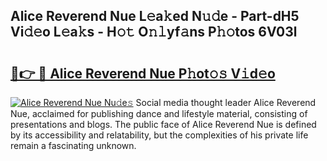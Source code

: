 ## Alice Reverend Nue L𝚎a𝚔ed N𝚞𝚍e - Part-dH5 Vi𝚍𝚎o L𝚎a𝚔s - H𝚘𝚝 O𝚗𝚕yf𝚊ns P𝚑𝚘tos 6V03l

# <h2><a href="http://kfc6afj.oniu.top/?m=Alice+Reverend+Nue">🔗👉 🔴 Alice Reverend Nue P𝚑ot𝚘𝚜 V𝚒d𝚎o</a></h2>

[![Alice Reverend Nue Nu𝚍e𝚜](https://i.imgur.com/0qMVB7G.gif)](http://kfc6afj.oniu.top/?m=Alice+Reverend+Nue)
Social media thought leader Alice Reverend Nue, acclaimed for publishing dance and lifestyle material, consisting of presentations and blogs. The public face of Alice Reverend Nue is defined by its accessibility and relatability, but the complexities of his private life remain a fascinating unknown.  
